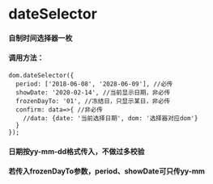 # dateSelector
#### 自制时间选择器一枚
#### 调用方法：
    dom.dateSelector({
      period: ['2018-06-08', '2028-06-09'], //必传
      showDate: '2020-02-14', //当前显示日期，非必传
      frozenDayTo: '01', //冻结日，只显示某日，非必传
      confirm: data=>{ //非必传
        //data: {date: '当前选择日期', dom: '选择器对应dom'}
      }
    });
#### 日期按yy-mm-dd格式传入，不做过多校验
#### 若传入frozenDayTo参数，period、showDate可只传yy-mm
